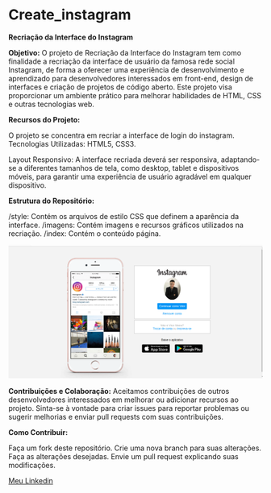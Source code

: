# Create_instagram

**Recriação da Interface do Instagram**

**Objetivo:**
O projeto de Recriação da Interface do Instagram tem como finalidade a recriação da interface de usuário da famosa rede social Instagram, de forma a oferecer uma experiência de desenvolvimento e aprendizado para desenvolvedores interessados em front-end, design de interfaces e criação de projetos de código aberto. Este projeto visa proporcionar um ambiente prático para melhorar habilidades de HTML, CSS e outras tecnologias web.

**Recursos do Projeto:**

O projeto se concentra em recriar a interface de login do instagram.
Tecnologias Utilizadas: HTML5, CSS3.

Layout Responsivo: A interface recriada deverá ser responsiva, adaptando-se a diferentes tamanhos de tela, como desktop, tablet e dispositivos móveis, para garantir uma experiência de usuário agradável em qualquer dispositivo.

**Estrutura do Repositório:**

/style: Contém os arquivos de estilo CSS que definem a aparência da interface.
/imagens: Contém imagens e recursos gráficos utilizados na recriação.
/index: Contém  o conteúdo  página.

<img src="/imagens/instagram.png">

**Contribuições e Colaboração:**
Aceitamos contribuições de outros desenvolvedores interessados em melhorar ou adicionar recursos ao projeto. Sinta-se à vontade para criar issues para reportar problemas ou sugerir melhorias e enviar pull requests com suas contribuições.

**Como Contribuir:**

Faça um fork deste repositório.
Crie uma nova branch para suas alterações.
Faça as alterações desejadas.
Envie um pull request explicando suas modificações.

[Meu Linkedin](https://www.linkedin.com/in/vitor-augusto1/) 
